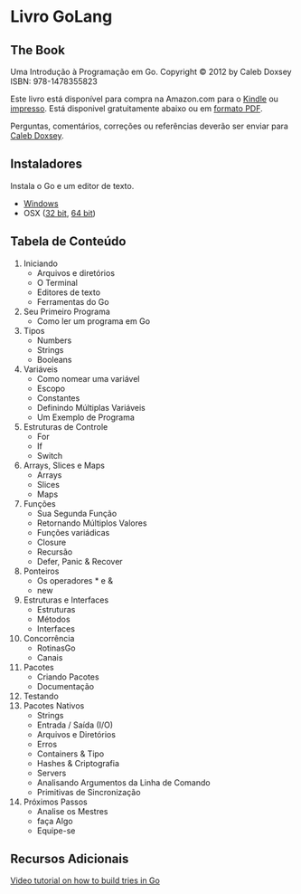 # Livro GoLang


## The Book

Uma Introdução à Programação em Go.
Copyright © 2012 by Caleb Doxsey
ISBN: 978-1478355823

Este livro está disponível para compra na Amazon.com para o [Kindle](http://www.amazon.com/An-Introduction-Programming-Go-ebook/dp/B0095MCNAO/) ou [impresso](http://www.amazon.com/An-Introduction-Programming-Caleb-Doxsey/dp/1478355824). Está disponivel gratuitamente abaixo ou em [formato PDF](http://www.golang-book.com/assets/pdf/gobook.pdf).

Perguntas, comentários, correções ou referências deverão ser enviar para [Caleb Doxsey](admin@golang-book.com).


## Instaladores

Instala o Go e um editor de texto.

- [Windows](https://s3.amazonaws.com/golang-book/go-install.exe)
- OSX ([32 bit](https://s3.amazonaws.com/golang-book/go-install-x86.pkg), [64 bit](https://s3.amazonaws.com/golang-book/go-install-x64.pkg))


## Tabela de Conteúdo

1. Iniciando
    - Arquivos e diretórios
    - O Terminal
    - Editores de texto
    - Ferramentas do Go
2. Seu Primeiro Programa
    - Como ler um programa em Go
3. Tipos
    - Numbers
    - Strings
    - Booleans
4. Variáveis
    - Como nomear uma variável
    - Escopo
    - Constantes
    - Definindo Múltiplas Variáveis
    - Um Exemplo de Programa
5. Estruturas de Controle
    - For
    - If
    - Switch
6. Arrays, Slices e Maps
    - Arrays
    - Slices
    - Maps
7. Funções
    - Sua Segunda Função
    - Retornando Múltiplos Valores
    - Funções variádicas
    - Closure
    - Recursão
    - Defer, Panic & Recover
8. Ponteiros
    - Os operadores * e &
    - new
9. Estruturas e Interfaces
    - Estruturas
    - Métodos
    - Interfaces
10. Concorrência
    - RotinasGo
    - Canais
11. Pacotes
    - Criando Pacotes
    - Documentação
12. Testando
13. Pacotes Nativos
    - Strings
    - Entrada / Saída (I/O)
    - Arquivos e Diretórios
    - Erros
    - Containers & Tipo
    - Hashes & Criptografia
    - Servers
    - Analisando Argumentos da Linha de Comando
    - Primitivas de Sincronização
14. Próximos Passos
    - Analise os Mestres
    - faça Algo
    - Equipe-se

## Recursos Adicionais

[Video tutorial on how to build tries in Go](http://youtu.be/9HqbKLcxQmo)
